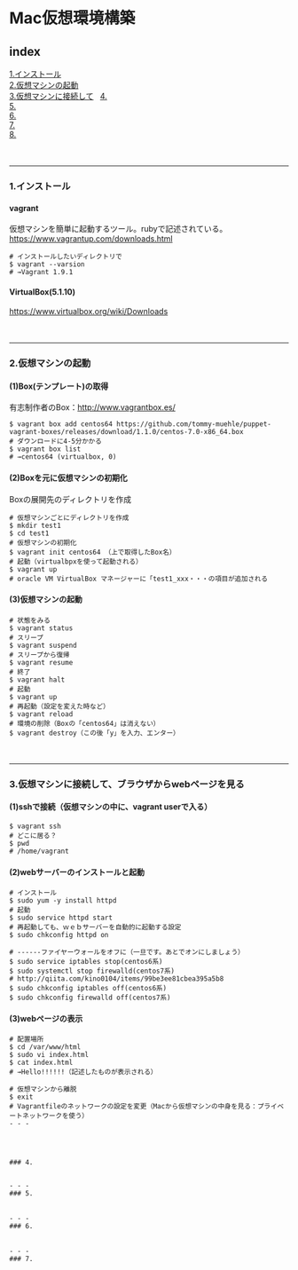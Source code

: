 # Mac仮想環境構築


## index
<a href="#anc1">1.インストール</a>  
<a href="#anc2">2.仮想マシンの起動</a>  
<a href="#anc3">3.仮想マシンに接続して</a>  
<a href="#anc4">4.</a>  
<a href="#anc5">5.</a>  
<a href="#anc6">6.</a>  
<a href="#anc7">7.</a>  
<a href="#anc8">8.</a>  


　  
- - - 
### 1.インストール

#### vagrant
仮想マシンを簡単に起動するツール。rubyで記述されている。  
https://www.vagrantup.com/downloads.html  
```
# インストールしたいディレクトリで
$ vagrant --varsion
# →Vagrant 1.9.1
```
#### VirtualBox(5.1.10)
https://www.virtualbox.org/wiki/Downloads  


　  
- - - 
### 2.仮想マシンの起動

#### (1)Box(テンプレート)の取得
有志制作者のBox：http://www.vagrantbox.es/  
```
$ vagrant box add centos64 https://github.com/tommy-muehle/puppet-vagrant-boxes/releases/download/1.1.0/centos-7.0-x86_64.box
# ダウンロードに4-5分かかる
$ vagrant box list
# →centos64 (virtualbox, 0)
```

#### (2)Boxを元に仮想マシンの初期化
Boxの展開先のディレクトリを作成  
```
# 仮想マシンごとにディレクトリを作成
$ mkdir test1
$ cd test1
# 仮想マシンの初期化
$ vagrant init centos64 （上で取得したBox名）
# 起動（virtualbpxを使って起動される）
$ vagrant up
# oracle VM VirtualBox マネージャーに「test1_xxx・・・の項目が追加される
```

#### (3)仮想マシンの起動
```
# 状態をみる
$ vagrant status
# スリープ
$ vagrant suspend
# スリープから復帰
$ vagrant resume
# 終了
$ vagrant halt
# 起動
$ vagrant up
# 再起動（設定を変えた時など）
$ vagrant reload
# 環境の削除（Boxの「centos64」は消えない）
$ vagrant destroy（この後「y」を入力、エンター）
```

　  
- - - 
### 3.仮想マシンに接続して、ブラウザからwebページを見る

#### (1)sshで接続（仮想マシンの中に、vagrant userで入る）  
```
$ vagrant ssh
# どこに居る？
$ pwd
# /home/vagrant
```
#### (2)webサーバーのインストールと起動
```
# インストール
$ sudo yum -y install httpd
# 起動
$ sudo service httpd start
# 再起動しても、ｗｅｂサーバーを自動的に起動する設定
$ sudo chkconfig httpd on

# ------ファイヤーウォールをオフに（一旦です。あとでオンにしましょう）
$ sudo service iptables stop(centos6系)
$ sudo systemctl stop firewalld(centos7系)
# http://qiita.com/kino0104/items/99be3ee81cbea395a5b8
$ sudo chkconfig iptables off(centos6系)
$ sudo chkconfig firewalld off(centos7系)
```

#### (3)webページの表示
```
# 配置場所
$ cd /var/www/html
$ sudo vi index.html
$ cat index.html
# →Hello!!!!!!（記述したものが表示される）
```

```
# 仮想マシンから離脱
$ exit
# Vagrantfileのネットワークの設定を変更（Macから仮想マシンの中身を見る：プライベートネットワークを使う）
- - - 




### 4.


- - - 
### 5.

　  
- - - 
### 6.

　  
- - - 
### 7.
　  
